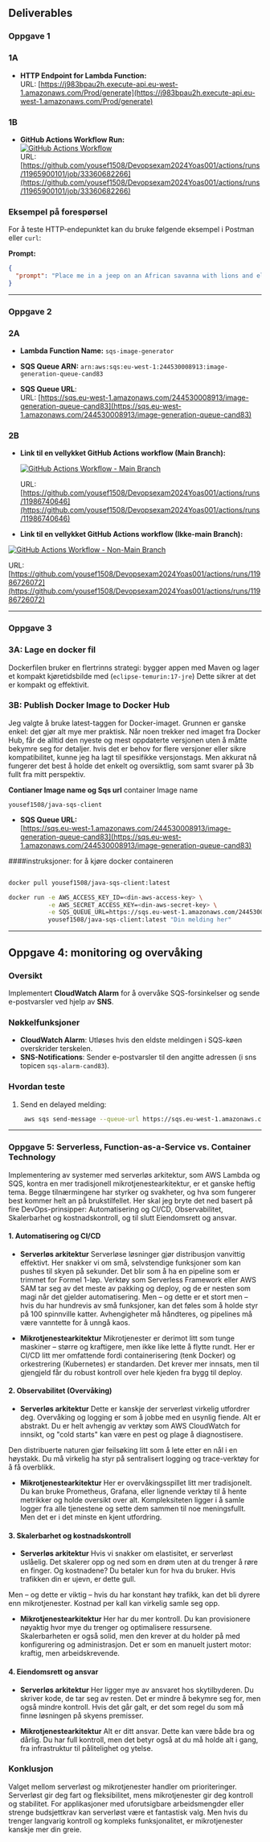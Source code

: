 ## Deliverables

### Oppgave 1

 ### 1A

- **HTTP Endpoint for Lambda Function:**  
  URL: [https://j983bpau2h.execute-api.eu-west-1.amazonaws.com/Prod/generate](https://j983bpau2h.execute-api.eu-west-1.amazonaws.com/Prod/generate)

### 1B

- **GitHub Actions Workflow Run:**  
  [![GitHub Actions Workflow](https://img.shields.io/badge/GitHub-Actions--Workflow-blue)](https://github.com/yousef1508/Devopsexam2024Yoas001/actions/runs/11965900101/job/33360682266)  
  URL: [https://github.com/yousef1508/Devopsexam2024Yoas001/actions/runs/11965900101/job/33360682266](https://github.com/yousef1508/Devopsexam2024Yoas001/actions/runs/11965900101/job/33360682266)


### Eksempel på forespørsel
For å teste HTTP-endepunktet kan du bruke følgende eksempel i Postman eller `curl`:

**Prompt:**
```json
{
  "prompt": "Place me in a jeep on an African savanna with lions and elephants in the background under a golden sunset."
}
```

---

### Oppgave 2

 ### 2A 


- **Lambda Function Name:** `sqs-image-generator`
- **SQS Queue ARN:** `arn:aws:sqs:eu-west-1:244530008913:image-generation-queue-cand83`

 - **SQS Queue URL**:  
  URL: [https://sqs.eu-west-1.amazonaws.com/244530008913/image-generation-queue-cand83](https://sqs.eu-west-1.amazonaws.com/244530008913/image-generation-queue-cand83)

### 2B

- **Link til en vellykket GitHub Actions workflow (Main Branch):**  

  [![GitHub Actions Workflow - Main Branch](https://img.shields.io/badge/GitHub-Actions--Workflow--Main-brightgreen)](https://github.com/yousef1508/Devopsexam2024Yoas001/actions/runs/11986740646)  
  
  URL: [https://github.com/yousef1508/Devopsexam2024Yoas001/actions/runs/11986740646](https://github.com/yousef1508/Devopsexam2024Yoas001/actions/runs/11986740646)

- **Link til en vellykket GitHub Actions workflow (Ikke-main Branch):**

 [![GitHub Actions Workflow - Non-Main Branch](https://img.shields.io/badge/GitHub-Actions--Workflow--Non--Main-brightgreen)](https://github.com/yousef1508/Devopsexam2024Yoas001/actions/runs/11986726072)  
 
  URL: [https://github.com/yousef1508/Devopsexam2024Yoas001/actions/runs/11986726072](https://github.com/yousef1508/Devopsexam2024Yoas001/actions/runs/11986726072)
  


---

### Oppgave 3

### 3A: Lage en docker fil

Dockerfilen bruker en flertrinns strategi:
bygger appen med Maven og lager et kompakt kjøretidsbilde med (`eclipse-temurin:17-jre`)
Dette sikrer at det er kompakt og effektivit. 

### 3B: Publish Docker Image to Docker Hub
Jeg valgte å bruke latest-taggen for Docker-imaget. 
Grunnen er ganske enkel: det gjør alt mye mer praktisk. 
Når noen trekker ned imaget fra Docker Hub, får de alltid den nyeste og mest oppdaterte versjonen uten å måtte bekymre seg for detaljer. hvis det er behov for flere versjoner eller sikre kompatibilitet,
kunne jeg ha lagt til spesifikke versjonstags.
Men akkurat nå fungerer det best å holde det enkelt og oversiktlig, som samt svarer på 3b fullt fra mitt perspektiv.


**Contianer Image name og Sqs url**
container Image name

`yousef1508/java-sqs-client`

- **SQS Queue URL:**  
  [https://sqs.eu-west-1.amazonaws.com/244530008913/image-generation-queue-cand83](https://sqs.eu-west-1.amazonaws.com/244530008913/image-generation-queue-cand83)


####instruksjoner:
for å kjøre docker containeren

```bash

docker pull yousef1508/java-sqs-client:latest

docker run -e AWS_ACCESS_KEY_ID=<din-aws-access-key> \
           -e AWS_SECRET_ACCESS_KEY=<din-aws-secret-key> \
           -e SQS_QUEUE_URL=https://sqs.eu-west-1.amazonaws.com/244530008913/image-generation-queue-cand83 \
           yousef1508/java-sqs-client:latest "Din melding her"
```

---

## Oppgave 4: monitoring og overvåking

### Oversikt
Implementert **CloudWatch Alarm** for å overvåke SQS-forsinkelser og sende e-postvarsler ved hjelp av **SNS**.

### Nøkkelfunksjoner
- **CloudWatch Alarm**: Utløses hvis den eldste meldingen i SQS-køen overskrider terskelen.
- **SNS-Notifications**: Sender e-postvarsler til den angitte adressen (i sns topicen `sqs-alarm-cand83`).

### Hvordan teste
1. Send en delayed melding:
   ```bash
    aws sqs send-message --queue-url https://sqs.eu-west-1.amazonaws.com/244530008913/image-generation-queue-cand83 --message-body "Delayed Test Message" --delay-seconds 68 
    ```

---


### Oppgave 5: Serverless, Function-as-a-Service vs. Container Technology

Implementering av systemer med serverløs arkitektur, som AWS Lambda og SQS, kontra en mer tradisjonell mikrotjenestearkitektur, er et ganske heftig tema. Begge tilnærmingene har styrker og svakheter, og hva som fungerer best kommer helt an på brukstilfellet. Her skal jeg bryte det ned basert på fire DevOps-prinsipper: Automatisering og CI/CD, Observabilitet, Skalerbarhet og kostnadskontroll, og til slutt Eiendomsrett og ansvar.

#### 1. **Automatisering og CI/CD**
- **Serverløs arkitektur**
 Serverløse løsninger gjør distribusjon vanvittig effektivt. Her snakker vi om små, selvstendige funksjoner som kan pushes til skyen på sekunder. Det blir som å ha en pipeline som er trimmet for Formel 1-løp. Verktøy som Serverless Framework eller AWS SAM tar seg av det meste av pakking og deploy, og de er nesten som magi når det gjelder automatisering. Men – og dette er et stort men – hvis du har hundrevis av små funksjoner, kan det føles som å holde styr på 100 spinnville katter. Avhengigheter må håndteres, og pipelines må være vanntette for å unngå kaos.

- **Mikrotjenestearkitektur**
Mikrotjenester er derimot litt som tunge maskiner – større og kraftigere, men ikke like lette å flytte rundt. Her er CI/CD litt mer omfattende fordi containerisering (tenk Docker) og orkestrering (Kubernetes) er standarden. Det krever mer innsats, men til gjengjeld får du robust kontroll over hele kjeden fra bygg til deploy.

#### 2. **Observabilitet (Overvåking)**
- **Serverløs arkitektur**
Dette er kanskje der serverløst virkelig utfordrer deg. Overvåking og logging er som å jobbe med en usynlig fiende. Alt er abstrakt. Du er helt avhengig av verktøy som AWS CloudWatch for innsikt, og "cold starts" kan være en pest og plage å diagnostisere.

Den distribuerte naturen gjør feilsøking litt som å lete etter en nål i en høystakk. Du må virkelig ha styr på sentralisert logging og trace-verktøy for å få overblikk.

- **Mikrotjenestearkitektur**
Her er overvåkingsspillet litt mer tradisjonelt. Du kan bruke Prometheus, Grafana, eller lignende verktøy til å hente metrikker og holde oversikt over alt. Kompleksiteten ligger i å samle logger fra alle tjenestene og sette dem sammen til noe meningsfullt. Men det er i det minste en kjent utfordring.

#### 3. **Skalerbarhet og kostnadskontroll**
- **Serverløs arkitektur**
Hvis vi snakker om elastisitet, er serverløst uslåelig. Det skalerer opp og ned som en drøm uten at du trenger å røre en finger. Og kostnadene? Du betaler kun for hva du bruker. Hvis trafikken din er ujevn, er dette gull.

Men – og dette er viktig – hvis du har konstant høy trafikk, kan det bli dyrere enn mikrotjenester. Kostnad per kall kan virkelig samle seg opp.

- **Mikrotjenestearkitektur**
Her har du mer kontroll. Du kan provisionere nøyaktig hvor mye du trenger og optimalisere ressursene. Skalerbarheten er også solid, men den krever at du holder på med konfigurering og administrasjon. Det er som en manuelt justert motor: kraftig, men arbeidskrevende.

#### 4. **Eiendomsrett og ansvar**
- **Serverløs arkitektur**
Her ligger mye av ansvaret hos skytilbyderen. Du skriver kode, de tar seg av resten. Det er mindre å bekymre seg for, men også mindre kontroll. Hvis det går galt, er det som regel du som må finne løsningen på skyens premisser.

- **Mikrotjenestearkitektur**
Alt er ditt ansvar. Dette kan være både bra og dårlig. Du har full kontroll, men det betyr også at du må holde alt i gang, fra infrastruktur til pålitelighet og ytelse.

### Konklusjon
Valget mellom serverløst og mikrotjenester handler om prioriteringer. Serverløst gir deg fart og fleksibilitet, mens mikrotjenester gir deg kontroll og stabilitet. For applikasjoner med uforutsigbare arbeidsmengder eller strenge budsjettkrav kan serverløst være et fantastisk valg. Men hvis du trenger langvarig kontroll og kompleks funksjonalitet, er mikrotjenester kanskje mer din greie.
